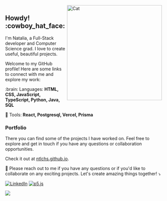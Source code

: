 <img src="https://media.tenor.com/F3kRT9OBofEAAAAC/pusheen-hello.gif" min-width="350px" max-width="350px" width="305px" align="right" alt="Cat">


<h2 align="left">  <b>Howdy! :cowboy_hat_face:</b></h2>
<p align="left">   
I'm Natalia, a Full-Stack developer and Computer Science grad. I love to create useful, beautiful projects. 
</p>

<p align="left">
Welcome to my GitHub profile! Here are some links to connect with me and explore my work:
  </p>

<p align="left">
  :brain: Languages: <strong>HTML, CSS, JavaScript, TypeScript, Python, Java, SQL</strong>
</p>


<p align="left">
  💼 Tools: <strong>React, Postgresql, Vercel, Prisma</strong>
</p> 

<h3 align="left"><b>Portfolio</b></h3>
<p align="left"> 
  
  There you can find some of the projects I have worked on. Feel free to explore and get in touch if you have any questions or collaboration opportunities.

Check it out at [ntlchs.github.io](https://ntlchs.github.io).


<p align="left">
  💌 Please reach out to me if you have any questions or if you'd like to collaborate on any exciting projects. Let's create amazing things together! ⤵️
</p>

[![LinkedIn](https://img.shields.io/badge/linkedin-%230077B5.svg?style=for-the-badge&logo=linkedin&logoColor=white)](https://www.linkedin.com/in/nataliachies/)
[![p5.js](https://img.shields.io/badge/p5.js-ED225D?style=for-the-badge&logo=p5.js&logoColor=FFFFFF)](https://openprocessing.org/user/210757)

</p>  

<img align='left' src="https://github-readme-stats.vercel.app/api?username=ntlchs&show_icons=true&title_color=020202&text_color=020202&icon_color=FF7CA8&bg_color=F0F0F0&cache_seconds=2300">


